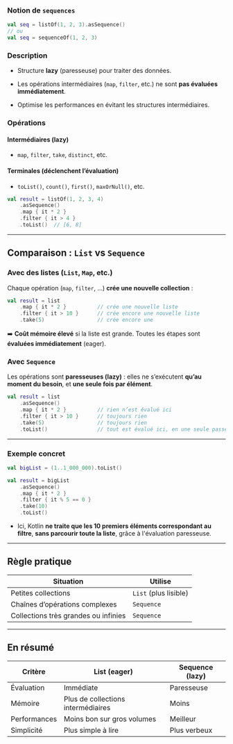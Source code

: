 ### Notion de **`sequences`**

```kotlin
val seq = listOf(1, 2, 3).asSequence()
// ou
val seq = sequenceOf(1, 2, 3)
```

### Description

- Structure **lazy** (paresseuse) pour traiter des données.

- Les opérations intermédiaires (`map`, `filter`, etc.) ne sont **pas évaluées immédiatement**.

- Optimise les performances en évitant les structures intermédiaires.

### Opérations

#### Intermédiaires (lazy)

- `map`, `filter`, `take`, `distinct`, etc.

#### Terminales (déclenchent l’évaluation)

- `toList()`, `count()`, `first()`, `maxOrNull()`, etc.

```kotlin
val result = listOf(1, 2, 3, 4)
    .asSequence()
    .map { it * 2 }
    .filter { it > 4 }
    .toList()  // [6, 8]
```

---

## Comparaison : `List` vs `Sequence`

### Avec des listes (`List`, `Map`, etc.)

Chaque opération (`map`, `filter`, ...) **crée une nouvelle collection** :

```kotlin
val result = list
    .map { it * 2 }          // crée une nouvelle liste
    .filter { it > 10 }      // crée encore une nouvelle liste
    .take(5)                 // crée encore une
```

➡️ **Coût mémoire élevé** si la liste est grande. Toutes les étapes sont **évaluées immédiatement** (eager).

### Avec `Sequence`

Les opérations sont **paresseuses (lazy)** : elles ne s’exécutent **qu’au moment du besoin**, et **une seule fois par élément**.

```kotlin
val result = list
    .asSequence()
    .map { it * 2 }          // rien n’est évalué ici
    .filter { it > 10 }      // toujours rien
    .take(5)                 // toujours rien
    .toList()                // tout est évalué ici, en une seule passe
```

---

### Exemple concret

```kotlin
val bigList = (1..1_000_000).toList()

val result = bigList
    .asSequence()
    .map { it * 2 }
    .filter { it % 5 == 0 }
    .take(10)
    .toList()
```

- Ici, Kotlin **ne traite que les 10 premiers éléments correspondant au filtre**, **sans parcourir toute la liste**, grâce à l'évaluation paresseuse.

---

## Règle pratique

| Situation                            | Utilise               |
| ------------------------------------ | --------------------- |
| Petites collections                  | `List` (plus lisible) |
| Chaînes d’opérations complexes       | `Sequence`            |
| Collections très grandes ou infinies | `Sequence`            |

---

## En résumé

| Critère      | List (eager)                       | Sequence (lazy) |
| ------------ | ---------------------------------- | --------------- |
| Évaluation   | Immédiate                          | Paresseuse      |
| Mémoire      | Plus de collections intermédiaires | Moins           |
| Performances | Moins bon sur gros volumes         | Meilleur        |
| Simplicité   | Plus simple à lire                 | Plus verbeux    |
